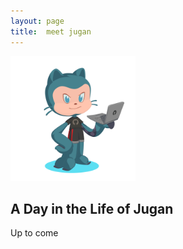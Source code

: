```yaml
---
layout: page
title:  meet jugan
--- 
```


<img src="/assets/images/JuMJu.PNG" width="200" height="200">

## A Day in the Life of Jugan

Up to come
